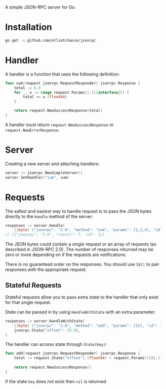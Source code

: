 A simple JSON-RPC server for Go.

# Installation

```bash
go get -u github.com/elliotchance/jsonrpc
```

# Handler

A handler is a function that uses the following definition:

```go
func sum(request jsonrpc.RequestResponder) jsonrpc.Response {
	total := 0.0
	for _, x := range request.Params().([]interface{}) {
		total += x.(float64)
	}

	return request.NewSuccessResponse(total)
}
```

A handler must return `request.NewSuccessResponse` or
`request.NewErrorResponse`.

# Server

Creating a new server and attaching handlers:

```go
server := jsonrpc.NewSimpleServer()
server.SetHandler("sum", sum)
```

# Requests

The safest and easiest way to handle request is to pass the JSON bytes directly
to the `Handle` method of the server:

```go
responses := server.Handle(
	[]byte(`{"jsonrpc": "2.0", "method": "sum", "params": [1,2,4], "id": 1}`))
// [{"jsonrpc": "2.0", "result": 7, "id": 1}]
```

The JSON bytes could contain a single request or an array of requests (as
described in JSON-RPC 2.0). The number of responses returned may be zero or more
depending on if the requests are notifications.

There is no guaranteed order on the responses. You should use `Id()` to pair
responses with the appropriate request.

## Stateful Requests

Stateful requests allow you to pass extra state to the handler that only exist
for that single request.

State can be passed in by using `HandleWithState` with an extra parameter:

```go
responses := server.HandleWithState(
	[]byte(`{"jsonrpc": "2.0", "method": "add", "params": [13], "id": 1}`),
    jsonrpc.State{"offset": 25.0},
)
```

The handler can access state through `State(key)`:

```go
func add(request jsonrpc.RequestResponder) jsonrpc.Response {
	total := request.State("offset").(float64) + request.Params()[0].(float64)
		
	return request.NewSuccessResponse()
}
```

If the state `key` does not exist then `nil` is returned.
